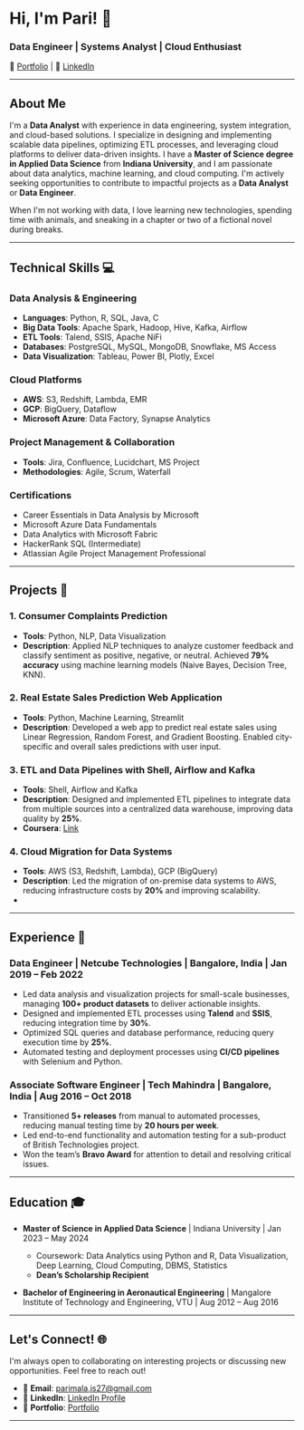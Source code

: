 # Hi, I'm Pari! 👋

### Data Engineer | Systems Analyst | Cloud Enthusiast
🔗 [Portfolio](https://rimapala.my.canva.site/) | 🔗 [LinkedIn](https://www.linkedin.com/in/parimala-anja/) 

---

## About Me
I'm a **Data Analyst** with experience in data engineering, system integration, and cloud-based solutions. I specialize in designing and implementing scalable data pipelines, optimizing ETL processes, and leveraging cloud platforms to deliver data-driven insights. I have a **Master of Science degree in Applied Data Science** from **Indiana University**, and I am passionate about data analytics, machine learning, and cloud computing. I'm actively seeking opportunities to contribute to impactful projects as a **Data Analyst** or **Data Engineer**.  

When I'm not working with data, I love learning new technologies, spending time with animals, and sneaking in a chapter or two of a fictional novel during breaks.

---

## Technical Skills 💻

### Data Analysis & Engineering
- **Languages**: Python, R, SQL, Java, C  
- **Big Data Tools**: Apache Spark, Hadoop, Hive, Kafka, Airflow  
- **ETL Tools**: Talend, SSIS, Apache NiFi  
- **Databases**: PostgreSQL, MySQL, MongoDB, Snowflake, MS Access  
- **Data Visualization**: Tableau, Power BI, Plotly, Excel  

### Cloud Platforms
- **AWS**: S3, Redshift, Lambda, EMR  
- **GCP**: BigQuery, Dataflow  
- **Microsoft Azure**: Data Factory, Synapse Analytics  

### Project Management & Collaboration
- **Tools**: Jira, Confluence, Lucidchart, MS Project  
- **Methodologies**: Agile, Scrum, Waterfall  

### Certifications
- Career Essentials in Data Analysis by Microsoft  
- Microsoft Azure Data Fundamentals  
- Data Analytics with Microsoft Fabric  
- HackerRank SQL (Intermediate)  
- Atlassian Agile Project Management Professional  

---

## Projects 🚀

### 1. Consumer Complaints Prediction
- **Tools**: Python, NLP, Data Visualization  
- **Description**: Applied NLP techniques to analyze customer feedback and classify sentiment as positive, negative, or neutral. Achieved **79% accuracy** using machine learning models (Naive Bayes, Decision Tree, KNN).  


### 2. Real Estate Sales Prediction Web Application
- **Tools**: Python, Machine Learning, Streamlit  
- **Description**: Developed a web app to predict real estate sales using Linear Regression, Random Forest, and Gradient Boosting. Enabled city-specific and overall sales predictions with user input.  
 

### 3. ETL and Data Pipelines with Shell, Airflow and Kafka
- **Tools**: Shell, Airflow and Kafka
- **Description**: Designed and implemented ETL pipelines to integrate data from multiple sources into a centralized data warehouse, improving data quality by **25%**.  
- **Coursera**: [Link](https://www.coursera.org/learn/etl-and-data-pipelines-shell-airflow-kafka/home/)

### 4. Cloud Migration for Data Systems
- **Tools**: AWS (S3, Redshift, Lambda), GCP (BigQuery)  
- **Description**: Led the migration of on-premise data systems to AWS, reducing infrastructure costs by **20%** and improving scalability.  
- 

---

## Experience 💼

### Data Engineer | Netcube Technologies | Bangalore, India | Jan 2019 – Feb 2022  
- Led data analysis and visualization projects for small-scale businesses, managing **100+ product datasets** to deliver actionable insights.  
- Designed and implemented ETL processes using **Talend** and **SSIS**, reducing integration time by **30%**.  
- Optimized SQL queries and database performance, reducing query execution time by **25%**.  
- Automated testing and deployment processes using **CI/CD pipelines** with Selenium and Python.  

### Associate Software Engineer | Tech Mahindra | Bangalore, India | Aug 2016 – Oct 2018  
- Transitioned **5+ releases** from manual to automated processes, reducing manual testing time by **20 hours per week**.  
- Led end-to-end functionality and automation testing for a sub-product of British Technologies project.  
- Won the team’s **Bravo Award** for attention to detail and resolving critical issues.  

---

## Education 🎓
- **Master of Science in Applied Data Science** | Indiana University | Jan 2023 – May 2024  
  - Coursework: Data Analytics using Python and R, Data Visualization, Deep Learning, Cloud Computing, DBMS, Statistics  
  - **Dean’s Scholarship Recipient**  

- **Bachelor of Engineering in Aeronautical Engineering** | Mangalore Institute of Technology and Engineering, VTU | Aug 2012 – Aug 2016  

---

## Let's Connect! 🌐
I'm always open to collaborating on interesting projects or discussing new opportunities. Feel free to reach out!  
- 📧 **Email**: parimala.js27@gmail.com  
- 🔗 **LinkedIn**: [LinkedIn Profile](https://www.linkedin.com/in/parimala-anja/)  
- 🔗 **Portfolio**: [Portfolio](https://rimapala.my.canva.site/)  

---
